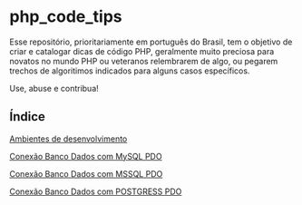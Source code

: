 # php_code_tips
Esse repositório, prioritariamente em português do Brasil, tem o objetivo de criar e catalogar dicas de código PHP, geralmente muito preciosa para novatos no mundo PHP ou veteranos relembrarem de algo, ou pegarem trechos de algoritimos indicados para alguns casos específicos. 

Use, abuse e contribua!


## Índice 

[Ambientes de desenvolvimento](#)

[Conexão Banco Dados com MySQL PDO](#)

[Conexão Banco Dados com MSSQL PDO](#)

[Conexão Banco Dados com POSTGRESS PDO](#)



